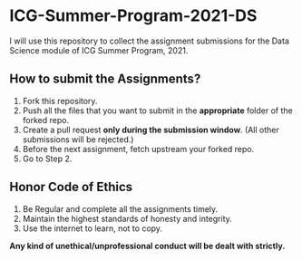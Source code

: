# ICG-Summer-Program-2021-DS
I will use this repository to collect the assignment submissions for the Data Science module of ICG Summer Program, 2021.

## How to submit the Assignments?
1. Fork this repository. 
2. Push all the files that you want to submit in the **appropriate** folder of the forked repo.
3. Create a pull request **only during the submission window**. (All other submissions will be rejected.)
4. Before the next assignment, fetch upstream your forked repo.
5. Go to Step 2.

## Honor Code of Ethics
1. Be Regular and complete all the assignments timely.
2. Maintain the highest standards of honesty and integrity.
3. Use the internet to learn, not to copy.

**Any kind of unethical/unprofessional conduct will be dealt with strictly.**
